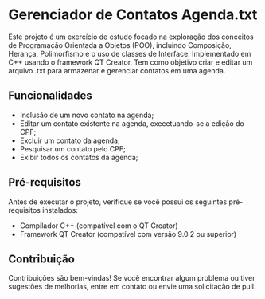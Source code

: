 # Gerenciador de Contatos Agenda.txt

Este projeto é um exercício de estudo focado na exploração dos conceitos de Programação Orientada a Objetos (POO), incluindo Composição, Herança, Polimorfismo e o uso de classes de Interface.
Implementado em C++ usando o framework QT Creator.
Tem como objetivo criar e editar um arquivo .txt para armazenar e gerenciar contatos em uma agenda.

## Funcionalidades

- Inclusão de um novo contato na agenda;
- Editar um contato existente na agenda, execetuando-se a edição do CPF;
- Excluir um contato da agenda;
- Pesquisar um contato pelo CPF;
- Exibir todos os contatos da agenda;

## Pré-requisitos

Antes de executar o projeto, verifique se você possui os seguintes pré-requisitos instalados:

- Compilador C++ (compatível com o QT Creator)
- Framework QT Creator (compatível com versão 9.0.2 ou superior)

## Contribuição

Contribuições são bem-vindas! Se você encontrar algum problema ou tiver sugestões de melhorias, entre em contato ou envie uma solicitação de pull.